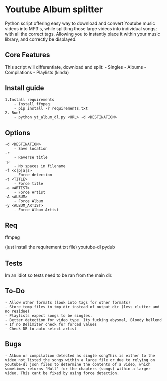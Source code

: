 # Youtube Album splitter
Python script offering easy way to download and convert Youtube music videos into MP3's, while splitting those large videos into individual songs; with all the correct tags. 
Allowing you to instantly place it within your music library, and correctly be displayed. 

## Core Features
This script will differentiate, download and split:
    - Singles
    - Albums
    - Compilations
    - Playlists (kinda)

## Install guide
    1.Install requirements
        - Install ffmpeg
        - pip install -r requirements.txt
    2. Run!
        - python yt_album_dl.py <URL> -d <DESTINATION>

## Options
    -d <DESTINATION>
        - Save location
    -r
        - Reverse title
    -p
        - No spaces in filename
    -f <c|p|a|s>
        - Force detection
    -t <TITLE>
        - Force title
    -a <ARTIST>
        - Force Artist
    -A <ALBUM>
        - Force Album
    -y <ALBUM_ARTIST>
        - Force Album Artist

## Req
ffmpeg

(just install the requirement.txt file)
youtube-dl
pydub

## Tests

Im an idiot so tests need to be ran from the main dir.

## To-Do
    - Allow other formats (look into tags for other formats)
    - Store temp files in tmp dir instead of output dir (less clutter and no residue)
    - Playlists expect songs to be singles.
    - Better detection for video type. Its fucking abysmal, Bloody bellend
    - If no Delimiter check for forced values
    - Check DB to auto select artist

## Bugs
    - Album or compilation detected as single songThis is either to the video not listed the songs within a large file or due to relying on youtube-dl json files to determine the contents of a video, which sometimes returns 'Null' for the chapters (songs) within a larger video. This cant be fixed by using force detection.
